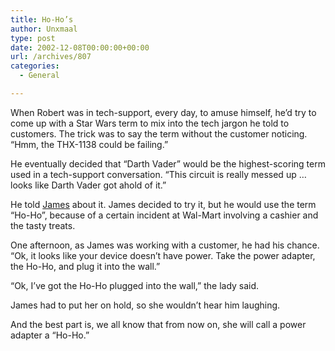 ```yaml
---
title: Ho-Ho’s
author: Unxmaal
type: post
date: 2002-12-08T00:00:00+00:00
url: /archives/807
categories:
  - General

---
```

When Robert was in tech-support, every day, to amuse himself, he&#8217;d try to come up with a Star Wars term to mix into the tech jargon he told to customers. The trick was to say the term without the customer noticing. &#8220;Hmm, the THX-1138 could be failing.&#8221;

He eventually decided that &#8220;Darth Vader&#8221; would be the highest-scoring term used in a tech-support conversation. &#8220;This circuit is really messed up &#8230; looks like Darth Vader got ahold of it.&#8221;

He told [James][1] about it. James decided to try it, but he would use the term &#8220;Ho-Ho&#8221;, because of a certain incident at Wal-Mart involving a cashier and the tasty treats.

One afternoon, as James was working with a customer, he had his chance. &#8220;Ok, it looks like your device doesn&#8217;t have power. Take the power adapter, the Ho-Ho, and plug it into the wall.&#8221;

&#8220;Ok, I&#8217;ve got the Ho-Ho plugged into the wall,&#8221; the lady said.

James had to put her on hold, so she wouldn&#8217;t hear him laughing. 

And the best part is, we all know that from now on, she will call a power adapter a &#8220;Ho-Ho.&#8221;

 [1]: http://unxmaal.com/cgi-bin/clickcount.cgi?action=jump&URL=http://monomal.com/